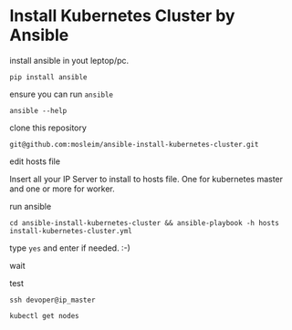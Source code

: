 # Install Kubernetes Cluster by Ansible

install ansible in yout leptop/pc.

`pip install ansible`

ensure you can run `ansible`

`ansible --help`

clone this repository

`git@github.com:mosleim/ansible-install-kubernetes-cluster.git`

edit hosts file

Insert all your IP Server to install to hosts file. One for kubernetes master and one or more for worker.

run ansible

`cd ansible-install-kubernetes-cluster && ansible-playbook -h hosts install-kubernetes-cluster.yml`

type `yes` and enter if needed. :-)

wait

test

`ssh devoper@ip_master`

`kubectl get nodes`

